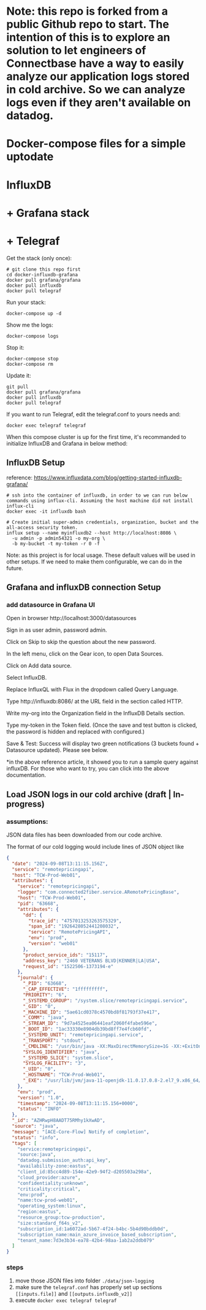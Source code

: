 # Note: this repo is forked from a public Github repo to start. The intention of this is to explore an solution to let engineers of Connectbase have a way to easily analyze our application logs stored in cold archive. So we can analyze logs even if they aren't available on datadog.

# Docker-compose files for a simple uptodate

# InfluxDB

# + Grafana stack

# + Telegraf

Get the stack (only once):

```shell
# git clone this repo first
cd docker-influxdb-grafana
docker pull grafana/grafana
docker pull influxdb
docker pull telegraf
```

Run your stack:

```
docker-compose up -d
```

Show me the logs:

```
docker-compose logs
```

Stop it:

```
docker-compose stop
docker-compose rm
```

Update it:

```
git pull
docker pull grafana/grafana
docker pull influxdb
docker pull telegraf
```

If you want to run Telegraf, edit the telegraf.conf to yours needs and:

```
docker exec telegraf telegraf
```

When this compose cluster is up for the first time, it's recommanded to initialize InfluxDB and Grafana in below method:

## InfluxDB Setup

reference: https://www.influxdata.com/blog/getting-started-influxdb-grafana/

```shell
# ssh into the container of influxdb, in order to we can run below commands using influx-cli. Assuming the host machine did not install influx-cli
docker exec -it influxdb bash

# Create initial super-admin credentials, organization, bucket and the all-access security token.
influx setup --name myinfluxdb2 --host http://localhost:8086 \
  -u admin -p admin54321 -o my-org \
  -b my-bucket -t my-token -r 0 -f
```

Note: as this project is for local usage. These default values will be used in other setups. If we need to make them configurable, we can do in the future.

## Grafana and influxDB connection Setup

### add datasource in Grafana UI

Open in browser http://localhost:3000/datasources

Sign in as user admin, password admin.

Click on Skip to skip the question about the new password.

In the left menu, click on the Gear icon, to open Data Sources.

Click on Add data source.

Select InfluxDB.

Replace InfluxQL with Flux in the dropdown called Query Language.

Type http://influxdb:8086/ at the URL field in the section called HTTP.

Write my-org into the Organization field in the InfluxDB Details section.

Type my-token in the Token field. (Once the save and test button is clicked, the password is hidden and replaced with configured.)

Save & Test: Success will display two green notifications (3 buckets found + Datasource updated). Please see below.

\*in the above reference article, it showed you to run a sample query against influxDB. For those who want to try, you can click into the above documentation.

## Load JSON logs in our cold archive (draft | In-progress)

### assumptions:

JSON data files has been downloaded from our code archive.

The format of our cold logging would include lines of JSON object like

```json
{
  "date": "2024-09-08T13:11:15.156Z",
  "service": "remotepricingapi",
  "host": "TCW-Prod-Web01",
  "attributes": {
    "service": "remotepricingapi",
    "logger": "com.connected2fiber.service.ARemotePricingBase",
    "host": "TCW-Prod-Web01",
    "pid": "63668",
    "attributes": {
      "dd": {
        "trace_id": "4757013253263575329",
        "span_id": "1926428052441208032",
        "service": "RemotePricingAPI",
        "env": "prod",
        "version": "web01"
      },
      "product_service_ids": "15117",
      "address_key": "2460 VETERANS BLVD|KENNER|LA|USA",
      "request_id": "1522506-1373194-e"
    },
    "journald": {
      "_PID": "63668",
      "_CAP_EFFECTIVE": "1fffffffff",
      "PRIORITY": "6",
      "_SYSTEMD_CGROUP": "/system.slice/remotepricingapi.service",
      "_GID": "0",
      "_MACHINE_ID": "5ae61cd0378c4570bd8f81793f37e417",
      "_COMM": "java",
      "_STREAM_ID": "9d7a4525ea06441eaf2060f4fabe596e",
      "_BOOT_ID": "1ac33330e8904db39bd8ff7e4fcb60fd",
      "_SYSTEMD_UNIT": "remotepricingapi.service",
      "_TRANSPORT": "stdout",
      "_CMDLINE": "/usr/bin/java -XX:MaxDirectMemorySize=1G -XX:+ExitOnOutOfMemoryError -Xms4048m -Xmx16384m -Dlog4j2.formatMsgNoLookups=true -javaagent:/data/dd-java-agent.jar -Ddd.service=RemotePricingAPI -Ddd.env=prod -Ddd.version=web01 -Ddd.profiling.enabled=true -XX:FlightRecorderOptions=stackdepth=256 -Delastic.apm.service_name=RemotePricingAPI -Delastic.apm.server_urls=http://192.168.89.21:8200 -Delastic.apm.application_packages=org.fiber -jar -Dspring.config.location=/data/connectedworld/environments/remote_pricing_api/remotePricing.properties build/libs/RemotePricingAPI-1.0.0.jar",
      "SYSLOG_IDENTIFIER": "java",
      "_SYSTEMD_SLICE": "system.slice",
      "SYSLOG_FACILITY": "3",
      "_UID": "0",
      "_HOSTNAME": "TCW-Prod-Web01",
      "_EXE": "/usr/lib/jvm/java-11-openjdk-11.0.17.0.8-2.el7_9.x86_64/bin/java"
    },
    "env": "prod",
    "version": "1.0",
    "timestamp": "2024-09-08T13:11:15.156+0000",
    "status": "INFO"
  },
  "_id": "AZHRwpH8AADT75RMhy1kXwAD",
  "source": "java",
  "message": "[ACE-Core-Flow] Notify of completion",
  "status": "info",
  "tags": [
    "service:remotepricingapi",
    "source:java",
    "datadog.submission_auth:api_key",
    "availability-zone:eastus",
    "client_id:85cc4d89-154e-42e9-94f2-d205503a298a",
    "cloud_provider:azure",
    "confidentiality:unknown",
    "criticality:critical",
    "env:prod",
    "name:tcw-prod-web01",
    "operating_system:linux",
    "region:eastus",
    "resource_group:tcw-production",
    "size:standard_f64s_v2",
    "subscription_id:1a6072ad-5b67-4f24-b4bc-5b4d90bddb0d",
    "subscription_name:main_azure_invoice_based_subscription",
    "tenant_name:7d3e3b34-ea78-42b4-98aa-1ab2a2ddb079"
  ]
}
```

### steps

1. move those JSON files into folder `./data/json-logging`
2. make sure the `telegraf.conf` has properly set up sections `[[inputs.file]]` and `[[outputs.influxdb_v2]]`
3. execute `docker exec telegraf telegraf`
